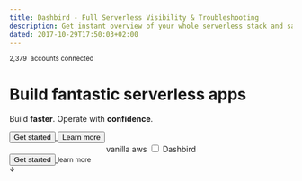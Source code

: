```yaml
---
title: Dashbird - Full Serverless Visibility & Troubleshooting
description: Get instant overview of your whole serverless stack and save money by optimising your lambda functions. Health metrics on a powerful dashboard, error alerts through Slack and emails, tracing with AWS X-ray, API Gateway support, live tailing and much more. Sign up for free!
dated: 2017-10-29T17:50:03+02:00
---
```


<div class="container hero">
  <div class="row full-height align-items-center">
    <div class="col-lg-6 hero-text">
      <div>
        <p class="text-center text-lg-left">
          <small>2,379 <img class="aws-small" src="/images/v2/aws-small.svg" alt=""> accounts connected</small>
        </p>
        <h1 class="text-center text-lg-left">Build fantastic serverless apps</h1>
        <p class="text-center text-lg-left">
          Build <b>faster</b>. Operate with <b>confidence</b>.
        </p>
        <div class="d-none d-lg-block">
          <a href="#register">
            <button class="cta-btn" data-note="Zero code integration">Get started</button>
          </a>
          <button>Learn more</button>
        </div>
      </div>
    </div>
    <div class="col-lg-6 p-0" align="center">
      <dashbird-graph autoPlay></dashbird-graph>
      <div class="d-none d-lg-block">
        <label for="toggle">
          vanilla aws
          <input type="checkbox" id="toggle" value="Bike">
          Dashbird
        </label>
      </div>
    </div>
    <div class="mobile-cta-block d-flex justify-content-center container-fluid d-lg-none">
      <a href="#register">
        <button class="cta-btn" data-note="Zero code integration">Get started</button>
      </a>
      <small>learn more <br/>↓</small>
    </div>
  </div>
  <div class="logos" align="center">
    <img src="/images/v2/logo-python.svg" alt="">
    <img src="/images/v2/logo-java.svg" alt="">
    <img src="/images/v2/logo-c.svg" alt="">
    <img src="/images/v2/logo-node.svg" alt="">
    <img src="/images/v2/logo-go.svg" alt="">
  </div>
</div>

<script>
	fbq('track', 'ViewContent', {
		content_ids: 'homepage',
	});
</script>
